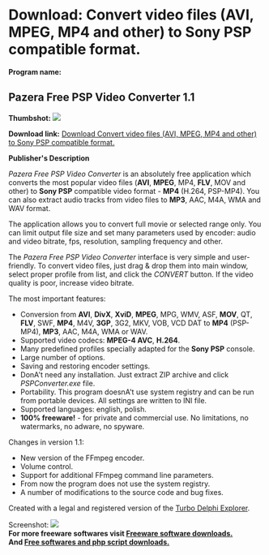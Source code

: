 # Download: Convert video files (AVI, MPEG, MP4 and other) to Sony PSP compatible format.

**Program name:**

## Pazera Free PSP Video Converter 1.1

  
**Thumbshot:** ![](http://www.freewarefiles.com/screenshot/pzpspvidcvtr11_md.jpg)   
  
**Download link:** [Download Convert video files (AVI, MPEG, MP4 and other) to Sony PSP compatible format.](http://freesoftwares.boysofts.com/Pazera-Free-PSP-Video-Converter_program_40393.html)  
  


**Publisher's Description**  
  


_Pazera Free PSP Video Converter_ is an absolutely free application which converts the most popular video files (**AVI**, **MPEG**, MP4, **FLV**, MOV and other) to **Sony PSP** compatible video format - **MP4** (H.264, PSP-MP4). You can also extract audio tracks from video files to **MP3**, AAC, M4A, WMA and WAV format. 

The application allows you to convert full movie or selected range only. You can limit output file size and set many parameters used by encoder: audio and video bitrate, fps, resolution, sampling frequency and other. 

The _Pazera Free PSP Video Converter_ interface is very simple and user-friendly. To convert video files, just drag & drop them into main window, select proper profile from list, and click the _CONVERT_ button. If the video quality is poor, increase video bitrate. 

The most important features: 

  * Conversion from **AVI**, **DivX**, **XviD**, **MPEG**, MPG, WMV, ASF, **MOV**, QT, **FLV**, SWF, **MP4**, M4V, **3GP**, 3G2, MKV, VOB, VCD DAT to **MP4** (PSP-MP4), **MP3**, AAC, M4A, WMA or WAV.
  * Supported video codecs: **MPEG-4 AVC**, **H.264**.
  * Many predefined profiles specially adapted for the **Sony PSP** console.
  * Large number of options.
  * Saving and restoring encoder settings.
  * DonA't need any installation. Just extract ZIP archive and click _PSPConverter.exe_ file.
  * Portability. This program doesnA't use system registry and can be run from portable devices. All settings are written to INI file.
  * Supported languages: english, polish.
  * **100% freeware!** \- for private and commercial use. No limitations, no watermarks, no adware, no spyware.

Changes in version 1.1: 

  * New version of the FFmpeg encoder.
  * Volume control.
  * Support for additional FFmpeg command line parameters.
  * From now the program does not use the system registry.
  * A number of modifications to the source code and bug fixes.

Created with a legal and registered version of the [Turbo Delphi Explorer](http://www.dhost.info/download/details.php?id=2E4201114C). 

  
  
Screenshot: ![](http://www.freewarefiles.com/screenshot/pzpspvidcvtr11.jpg)   
**For more freeware softwares visit [Freeware software downloads.](http://freesoftwares.boysofts.com/)**   
**And [Free softwares and php script downloads.](http://www.boysofts.com/)**

